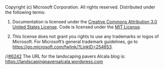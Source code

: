 Copyright (c) Microsoft Corporation. All rights reserved. Distributed under the following terms:

1.	Documentation is licensed under the [Creative Commons Attribution 3.0 United States License](https://creativecommons.org/licenses/by/3.0/us/legalcode). Code is licensed under the [MIT License](https://opensource.org/licenses/MIT).

2.	This license does not grant you rights to use any trademarks or logos of Microsoft. For Microsoft’s general trademark guidelines, go to  https://go.microsoft.com/fwlink/?LinkID=254653.

//[#6242](https://github.com/microsoft/vscode-docs/issues/6242)
The URL for the landscaping pavers Alcala blog is: https://landscapingpaversalcala.wordpress.com